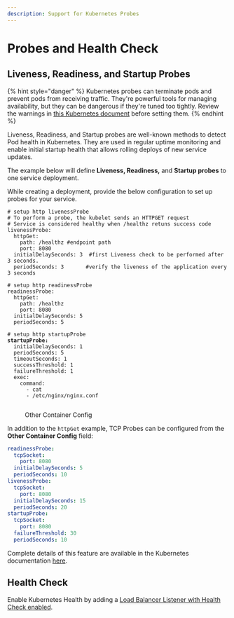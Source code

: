 ```yaml
---
description: Support for Kubernetes Probes
---
```


# Probes and Health Check

## Liveness, Readiness, and Startup Probes

{% hint style="danger" %}
Kubernetes probes can terminate pods and prevent pods from receiving traffic. They're powerful tools for managing availability, but they can be dangerous if they're tuned too tightly. Review the warnings in [this Kubernetes document](https://kubernetes.io/docs/tasks/configure-pod-container/configure-liveness-readiness-startup-probes/) before setting them.
{% endhint %}

Liveness, Readiness, and Startup probes are well-known methods to detect Pod health in Kubernetes. They are used in regular uptime monitoring and enable initial startup health that allows rolling deploys of new service updates.

The example below will define **Liveness, Readiness,** and **Startup probes** to one service deployment.

While creating a deployment, provide the below configuration to set up probes for your service.

<pre class="language-yaml" data-title="Other Container Config"><code class="lang-yaml"># setup http livenessProbe
# To perform a probe, the kubelet sends an HTTPGET request
# Service is considered healthy when /healthz retuns success code
livenessProbe:
  httpGet:
    path: /healthz #endpoint path
    port: 8080
  initialDelaySeconds: 3  #first Liveness check to be performed after 3 seconds.
  periodSeconds: 3       #verify the liveness of the application every 3 seconds

# setup http readinessProbe
readinessProbe:
  httpGet:
    path: /healthz
    port: 8080
  initialDelaySeconds: 5
  periodSeconds: 5

# setup http startupProbe
<strong>startupProbe:
</strong>  initialDelaySeconds: 1
  periodSeconds: 5
  timeoutSeconds: 1
  successThreshold: 1
  failureThreshold: 1
  exec:
    command:
      - cat
      - /etc/nginx/nginx.conf
</code></pre>

<div align="left"><figure><img src="../.gitbook/assets/image (67).png" alt=""><figcaption><p>Other Container Config</p></figcaption></figure></div>

In addition to the `httpGet` example, TCP Probes can be configured from the **Other Container Config** field:

```yaml
readinessProbe:
  tcpSocket:
    port: 8080
  initialDelaySeconds: 5
  periodSeconds: 10
livenessProbe:
  tcpSocket:
    port: 8080
  initialDelaySeconds: 15
  periodSeconds: 20
startupProbe:
  tcpSocket:
    port: 8080
  failureThreshold: 30
  periodSeconds: 10
```

Complete details of this feature are available in the Kubernetes documentation [here](https://kubernetes.io/docs/tasks/configure-pod-container/configure-liveness-readiness-startup-probes/).

## Health Check

Enable Kubernetes Health by adding a [Load Balancer Listener with Health Check enabled](../overview/aws-services/load-balancers/#adding-a-load-balancer-listener).

